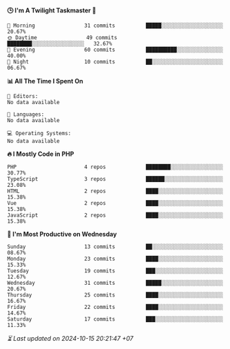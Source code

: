 <!--START_SECTION:readme-stats-->
**🕒 I'm A Twilight Taskmaster 🌆**

```text
🌅 Morning                31 commits          █████░░░░░░░░░░░░░░░░░░░░   20.67%
🌞 Daytime                49 commits          ████████░░░░░░░░░░░░░░░░░   32.67%
🌆 Evening                60 commits          ██████████░░░░░░░░░░░░░░░   40.00%
🌙 Night                  10 commits          ██░░░░░░░░░░░░░░░░░░░░░░░   06.67%
```

**📊 All The Time I Spent On**

```text
📝 Editors:
No data available

💬 Languages:
No data available

💻 Operating Systems:
No data available
```

**🔥 I Mostly Code in PHP**

```text
PHP                      4 repos             ████████░░░░░░░░░░░░░░░░░   30.77%
TypeScript               3 repos             ██████░░░░░░░░░░░░░░░░░░░   23.08%
HTML                     2 repos             ████░░░░░░░░░░░░░░░░░░░░░   15.38%
Vue                      2 repos             ████░░░░░░░░░░░░░░░░░░░░░   15.38%
JavaScript               2 repos             ████░░░░░░░░░░░░░░░░░░░░░   15.38%
```

**📅 I'm Most Productive on Wednesday**

```text
Sunday                   13 commits          ██░░░░░░░░░░░░░░░░░░░░░░░   08.67%
Monday                   23 commits          ████░░░░░░░░░░░░░░░░░░░░░   15.33%
Tuesday                  19 commits          ███░░░░░░░░░░░░░░░░░░░░░░   12.67%
Wednesday                31 commits          █████░░░░░░░░░░░░░░░░░░░░   20.67%
Thursday                 25 commits          ████░░░░░░░░░░░░░░░░░░░░░   16.67%
Friday                   22 commits          ████░░░░░░░░░░░░░░░░░░░░░   14.67%
Saturday                 17 commits          ███░░░░░░░░░░░░░░░░░░░░░░   11.33%
```



*⏳ Last updated on 2024-10-15 20:21:47 +07*
<!--END_SECTION:readme-stats-->